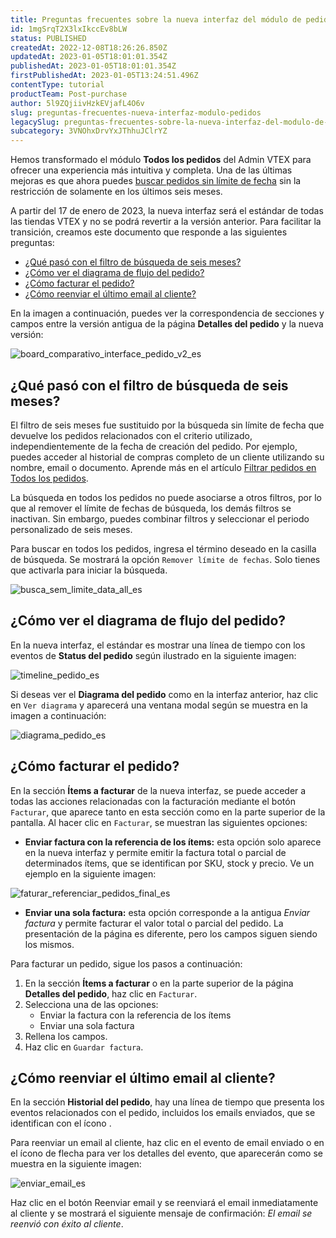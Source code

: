 ```yaml
---
title: Preguntas frecuentes sobre la nueva interfaz del módulo de pedidos
id: 1mgSrqT2X3lxIkccEv8bLW
status: PUBLISHED
createdAt: 2022-12-08T18:26:26.850Z
updatedAt: 2023-01-05T18:01:01.354Z
publishedAt: 2023-01-05T18:01:01.354Z
firstPublishedAt: 2023-01-05T13:24:51.496Z
contentType: tutorial
productTeam: Post-purchase
author: 5l9ZQjiivHzkEVjafL4O6v
slug: preguntas-frecuentes-nueva-interfaz-modulo-pedidos
legacySlug: preguntas-frecuentes-sobre-la-nueva-interfaz-del-modulo-de-pedidos
subcategory: 3VNOhxDrvYxJThhuJClrYZ
---
```


Hemos transformado el módulo **Todos los pedidos** del Admin VTEX para ofrecer una experiencia más intuitiva y completa. Una de las últimas mejoras es que ahora puedes [buscar pedidos sin límite de fecha](https://help.vtex.com/es/tutorial/como-filtrar-pedidos--tutorials_192) sin la restricción de solamente en los últimos seis meses.

A partir del 17 de enero de 2023, la nueva interfaz será el estándar de todas las tiendas VTEX y no se podrá revertir a la versión anterior. Para facilitar la transición, creamos este documento que responde a las siguientes preguntas:

* [¿Qué pasó con el filtro de búsqueda de seis meses?](#que-paso-con-el-filtro-de-busqueda-de-seis-meses)
* [¿Cómo ver el diagrama de flujo del pedido?](#como-ver-el-diagrama-de-flujo-del-pedido)
* [¿Cómo facturar el pedido?](#como-facturar-el-pedido)
* [¿Cómo reenviar el último email al cliente?](#como-reenviar-el-ultimo-email-al-cliente)

En la imagen a continuación, puedes ver la correspondencia de secciones y campos entre la versión antigua de la página **Detalles del pedido** y la nueva versión:

![board_comparativo_interface_pedido_v2_es](https://images.ctfassets.net/alneenqid6w5/30tYehAYOCvQoX0MpSIoNH/4a3658c6c470856c0dd37cd708761ff6/board_comparativo_interface_pedido_v2_es.png)

## ¿Qué pasó con el filtro de búsqueda de seis meses?

El filtro de seis meses fue sustituido por la búsqueda sin límite de fecha que devuelve los pedidos relacionados con el criterio utilizado, independientemente de la fecha de creación del pedido. Por ejemplo, puedes acceder al historial de compras completo de un cliente utilizando su nombre, email o documento. Aprende más en el artículo [Filtrar pedidos en Todos los pedidos](https://help.vtex.com/es/tutorial/como-filtrar-pedidos--tutorials_192).

<div class = "alert alert-info">
La búsqueda en todos los pedidos no puede asociarse a otros filtros, por lo que al remover el límite de fechas de búsqueda, los demás filtros se inactivan. Sin embargo, puedes combinar filtros y seleccionar el periodo personalizado de seis meses.
</div>

Para buscar en todos los pedidos, ingresa el término deseado en la casilla de búsqueda. Se mostrará la opción <i class="fas fa-toggle-off"></i> `Remover límite de fechas`. Solo tienes que activarla para iniciar la búsqueda.

![busca_sem_limite_data_all_es](https://images.ctfassets.net/alneenqid6w5/7mDlDQAgphKCmH12REooCx/0a765124f8477dac5a676b872f2a2e7c/busca_sem_limite_data_all_es.png)

## ¿Cómo ver el diagrama de flujo del pedido?

En la nueva interfaz, el estándar es mostrar una línea de tiempo con los eventos de **Status del pedido** según ilustrado en la siguiente imagen:

![timeline_pedido_es](https://images.ctfassets.net/alneenqid6w5/JID8bYMxBA94nRGXJQ3BI/60bd22f37e038db53247d83f3252efe1/timeline_pedido_es.png)

Si deseas ver el **Diagrama del pedido** como en la interfaz anterior, haz clic en `Ver diagrama` y aparecerá una ventana modal según se muestra en la imagen a continuación:

![diagrama_pedido_es](https://images.ctfassets.net/alneenqid6w5/3to0oQYzjgz3Y5i4sDPIG3/c539ec37111500a217eb429e33a1c9e1/diagrama_pedido_es.png)

## ¿Cómo facturar el pedido?

En la sección **Ítems a facturar** de la nueva interfaz, se puede acceder a todas las acciones relacionadas con la facturación mediante el botón `Facturar`, que aparece tanto en esta sección como en la parte superior de la pantalla. Al hacer clic en `Facturar`, se muestran las siguientes opciones:

* **Enviar factura con la referencia de los ítems:** esta opción solo aparece en la nueva interfaz y permite emitir la factura total o parcial de determinados ítems, que se identifican por SKU, stock y precio. Ve un ejemplo en la siguiente imagen:

![faturar_referenciar_pedidos_final_es](https://images.ctfassets.net/alneenqid6w5/3h0sV3Gq2dkJk3ZoT85SyG/2427b16f419457736699f1cae0cf3dd3/faturar_referenciar_pedidos_final_es.png)

* **Enviar una sola factura:** esta opción corresponde a la antigua _Enviar factura_ y permite facturar el valor total o parcial del pedido. La presentación de la página es diferente, pero los campos siguen siendo los mismos.

Para facturar un pedido, sigue los pasos a continuación:

1. En la sección **Ítems a facturar** o en la parte superior de la página **Detalles del pedido**, haz clic en `Facturar`.
2. Selecciona una de las opciones:
    * Enviar la factura con la referencia de los ítems
    * Enviar una sola factura
3. Rellena los campos.
4. Haz clic en `Guardar factura`.

## ¿Cómo reenviar el último email al cliente?

En la sección **Historial del pedido**, hay una línea de tiempo que presenta los eventos relacionados con el pedido, incluidos los emails enviados, que se identifican con el ícono <i class="fas fa-envelope"></i>. 

Para reenviar un email al cliente, haz clic en el evento de email enviado o en el ícono de flecha <i class="fas fa-angle-right"></i> para ver los detalles del evento, que aparecerán como se muestra en la siguiente imagen:

![enviar_email_es](https://images.ctfassets.net/alneenqid6w5/5c2ZuqUC1b497RQdImDQ46/a4d25f7e071dd7f4c23cbcd157d8008a/enviar_email_es.png)

Haz clic en el botón Reenviar email y se reenviará el email inmediatamente al cliente y se mostrará el siguiente mensaje de confirmación: _El email se reenvió con éxito al cliente_.
